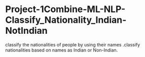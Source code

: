 # Project-1Combine-ML-NLP-Classify_Nationality_Indian-NotIndian
 classify the nationalities of people by using their names .classify nationalities based on names as Indian or Non-Indian.
